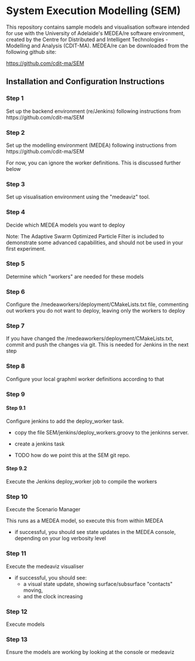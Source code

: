 # System Execution Modelling (SEM)

This repository contains sample models and visualisation software intended for use with the University of Adelaide's MEDEA/re software environment, created by the Centre  for Distributed and Intelligent Technologies - Modelling and Analysis (CDIT-MA). MEDEA/re can be downloaded from the following github site:

https://github.com/cdit-ma/SEM

<H2>Installation and Configuration Instructions</H2>

<H3>Step 1</H3>
Set up the backend environment (re/Jenkins) following instructions from https://github.com/cdit-ma/SEM

<H3>Step 2</H3>
Set up the modelling environment (MEDEA) following instructions from https://github.com/cdit-ma/SEM


For now, you can ignore the worker definitions. This is discussed further below

<H3>Step 3</H3>
Set up visualisation environment using the "medeaviz" tool.

<H3>Step 4</H3>
Decide which MEDEA models you want to deploy

Note: The Adaptive Swarm Optimized Particle Filter is included to demonstrate some advanced capabilities, and should not be used in your first experiment.

<H3>Step 5</H3>
Determine which "workers" are needed for these models

<H3>Step 6</H3>
Configure the /medeaworkers/deployment/CMakeLists.txt file, commenting out workers you do not want to deploy, leaving only the workers to deploy

<H3>Step 7</H3>
If you have changed the /medeaworkers/deployment/CMakeLists.txt, commit and push the changes via git. This is needed for Jenkins in the next step

<H3>Step 8</H3>
Configure your local graphml worker definitions according to that

<H3>Step 9</H3>
<H4> Step 9.1 </H4>
Configure jenkins to add the deploy_worker task. 

- copy the file SEM/jenkins/deploy_workers.groovy to the jenkinns server.

- create a jenkins task

- TODO how do we point this at the SEM git repo.

<H4> Step 9.2 </H4>
Execute the Jenkins deploy_worker job to compile the workers

<H3>Step 10</H3>
Execute the Scenario Manager

<p>This runs as a MEDEA model, so execute this from within MEDEA

- if successful, you should see state updates in the MEDEA console, depending on your log verbosity level

<H3>Step 11</H3>
Execute the medeaviz visualiser

- if successful, you should see:
  - a visual state update, showing surface/subsurface "contacts" moving, 
  - and the clock increasing

<H3>Step 12</H3>
Execute models

<H3>Step 13</H3>Ensure the models are working by looking at the console or medeaviz

